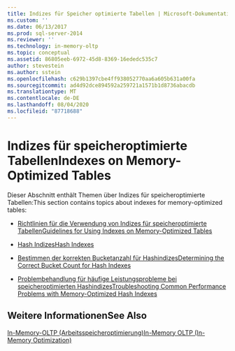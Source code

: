 ```yaml
---
title: Indizes für Speicher optimierte Tabellen | Microsoft-Dokumentation
ms.custom: ''
ms.date: 06/13/2017
ms.prod: sql-server-2014
ms.reviewer: ''
ms.technology: in-memory-oltp
ms.topic: conceptual
ms.assetid: 86805eeb-6972-45d8-8369-16ededc535c7
author: stevestein
ms.author: sstein
ms.openlocfilehash: c629b1397cbe4ff938052770aa6a605b631a00fa
ms.sourcegitcommit: ad4d92dce894592a259721a1571b1d8736abacdb
ms.translationtype: MT
ms.contentlocale: de-DE
ms.lasthandoff: 08/04/2020
ms.locfileid: "87718688"
---
```

# <a name="indexes-on-memory-optimized-tables"></a><span data-ttu-id="ff7e2-102">Indizes für speicheroptimierte Tabellen</span><span class="sxs-lookup"><span data-stu-id="ff7e2-102">Indexes on Memory-Optimized Tables</span></span>
  <span data-ttu-id="ff7e2-103">Dieser Abschnitt enthält Themen über Indizes für speicheroptimierte Tabellen:</span><span class="sxs-lookup"><span data-stu-id="ff7e2-103">This section contains topics about indexes for memory-optimized tables:</span></span>  
  
-   [<span data-ttu-id="ff7e2-104">Richtlinien für die Verwendung von Indizes für speicheroptimierte Tabellen</span><span class="sxs-lookup"><span data-stu-id="ff7e2-104">Guidelines for Using Indexes on Memory-Optimized Tables</span></span>](../relational-databases/in-memory-oltp/memory-optimized-tables.md)  
  
-   [<span data-ttu-id="ff7e2-105">Hash Indizes</span><span class="sxs-lookup"><span data-stu-id="ff7e2-105">Hash Indexes</span></span>](hash-indexes.md)  
  
-   [<span data-ttu-id="ff7e2-106">Bestimmen der korrekten Bucketanzahl für Hashindizes</span><span class="sxs-lookup"><span data-stu-id="ff7e2-106">Determining the Correct Bucket Count for Hash Indexes</span></span>](../../2014/database-engine/determining-the-correct-bucket-count-for-hash-indexes.md)  
  
-   [<span data-ttu-id="ff7e2-107">Problembehandlung für häufige Leistungsprobleme bei speicheroptimierten Hashindizes</span><span class="sxs-lookup"><span data-stu-id="ff7e2-107">Troubleshooting Common Performance Problems with Memory-Optimized Hash Indexes</span></span>](../../2014/database-engine/troubleshooting-common-performance-problems-with-memory-optimized-hash-indexes.md)  
  
## <a name="see-also"></a><span data-ttu-id="ff7e2-108">Weitere Informationen</span><span class="sxs-lookup"><span data-stu-id="ff7e2-108">See Also</span></span>  
 [<span data-ttu-id="ff7e2-109">In-Memory-OLTP &#40;Arbeitsspeicheroptimierung&#41;</span><span class="sxs-lookup"><span data-stu-id="ff7e2-109">In-Memory OLTP &#40;In-Memory Optimization&#41;</span></span>](../relational-databases/in-memory-oltp/in-memory-oltp-in-memory-optimization.md)  
  
  
